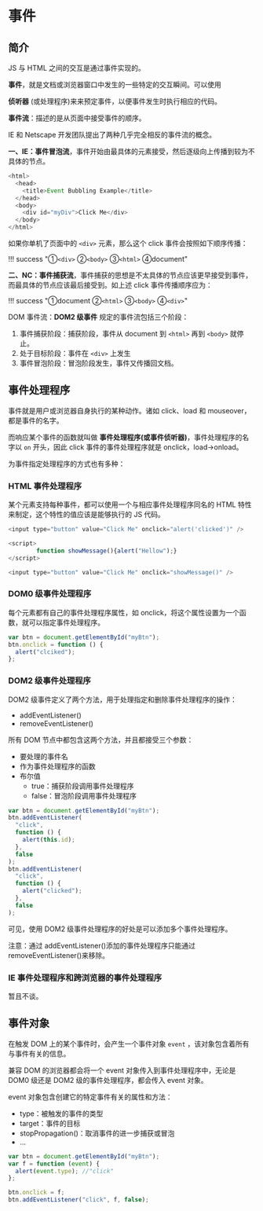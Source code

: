 # 事件

## 简介

JS 与 HTML 之间的交互是通过事件实现的。

**事件**，就是文档或浏览器窗口中发生的一些特定的交互瞬间。可以使用

**侦听器** (或处理程序)来来预定事件，以便事件发生时执行相应的代码。

**事件流**：描述的是从页面中接受事件的顺序。

IE 和 Netscape 开发团队提出了两种几乎完全相反的事件流的概念。

**一、IE：事件冒泡流**，事件开始由最具体的元素接受，然后逐级向上传播到较为不具体的节点。

```js
<html>
  <head>
    <title>Event Bubbling Example</title>
  </head>
  <body>
    <div id="myDiv">Click Me</div>
  </body>
</html>
```

如果你单机了页面中的 `<div>` 元素，那么这个 click 事件会按照如下顺序传播：

!!! success "①`<div>` ②`<body>` ③`<html>` ④document"

**二、NC：事件捕获流**，事件捕获的思想是不太具体的节点应该更早接受到事件，而最具体的节点应该最后接受到。如上述 click 事件传播顺序应为：

!!! success "①document ②`<html>` ③`<body>` ④`<div>`"

DOM 事件流：**DOM2 级事件** 规定的事件流包括三个阶段：

1. 事件捕获阶段：捕获阶段，事件从 document 到 `<html>` 再到 `<body>` 就停止。
2. 处于目标阶段：事件在 `<div>` 上发生
3. 事件冒泡阶段：冒泡阶段发生，事件又传播回文档。

## 事件处理程序

事件就是用户或浏览器自身执行的某种动作。诸如 click、load 和 mouseover，都是事件的名字。

而响应某个事件的函数就叫做 **事件处理程序(或事件侦听器)**，事件处理程序的名字以 `on` 开头，因此 click 事件的事件处理程序就是 onclick，load→onload。

为事件指定处理程序的方式也有多种：

### HTML 事件处理程序

某个元素支持每种事件，都可以使用一个与相应事件处理程序同名的 HTML 特性来制定，这个特性的值应该是能够执行的 JS 代码。

```js
<input type="button" value="Click Me" onclick="alert('clicked')" />

<script>
		function showMessage(){alert("Hellow");}
</script>

<input type="button" value="Click Me" onclick="showMessage()" />
```

### DOM0 级事件处理程序

每个元素都有自己的事件处理程序属性，如 onclick，将这个属性设置为一个函数，就可以指定事件处理程序。

```js
var btn = document.getElementById("myBtn");
btn.onclick = function () {
  alert("clciked");
};
```

### DOM2 级事件处理程序

DOM2 级事件定义了两个方法，用于处理指定和删除事件处理程序的操作：

- addEventListener()
- removeEventListener()

所有 DOM 节点中都包含这两个方法，并且都接受三个参数：

- 要处理的事件名
- 作为事件处理程序的函数
- 布尔值
  - true：捕获阶段调用事件处理程序
  - false：冒泡阶段调用事件处理程序

```js
var btn = document.getElementById("myBtn");
btn.addEventListener(
  "click",
  function () {
    alert(this.id);
  },
  false
);
btn.addEventListener(
  "click",
  function () {
    alert("clicked");
  },
  false
);
```

可见，使用 DOM2 级事件处理程序的好处是可以添加多个事件处理程序。

注意：通过 addEventListener()添加的事件处理程序只能通过 removeEventListener()来移除。

### IE 事件处理程序和跨浏览器的事件处理程序

暂且不谈。

## 事件对象

在触发 DOM 上的某个事件时，会产生一个事件对象 `event` ，该对象包含着所有与事件有关的信息。

兼容 DOM 的浏览器都会将一个 event 对象传入到事件处理程序中，无论是 DOM0 级还是 DOM2 级的事件处理程序，都会传入 event 对象。

event 对象包含创建它的特定事件有关的属性和方法：

- type：被触发的事件的类型
- target：事件的目标
- stopPropagation()：取消事件的进一步捕获或冒泡
- ...

```js
var btn = document.getElementById("myBtn");
var f = function (event) {
  alert(event.type); //"click"
};

btn.onclick = f;
btn.addEventListener("click", f, false);
```
